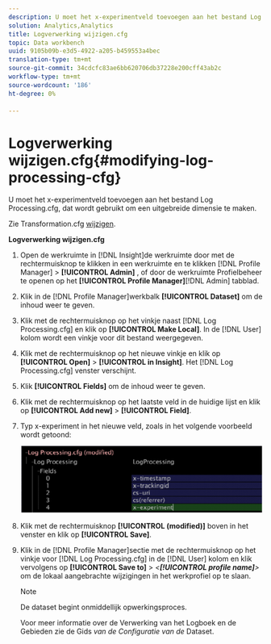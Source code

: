 ```yaml
---
description: U moet het x-experimentveld toevoegen aan het bestand Log Processing.cfg, dat wordt gebruikt om een uitgebreide dimensie te maken.
solution: Analytics,Analytics
title: Logverwerking wijzigen.cfg
topic: Data workbench
uuid: 9105b09b-e3d5-4922-a205-b459553a4bec
translation-type: tm+mt
source-git-commit: 34cdcfc83ae6bb620706db37228e200cff43ab2c
workflow-type: tm+mt
source-wordcount: '186'
ht-degree: 0%

---
```



# Logverwerking wijzigen.cfg{#modifying-log-processing-cfg}

U moet het x-experimentveld toevoegen aan het bestand Log Processing.cfg, dat wordt gebruikt om een uitgebreide dimensie te maken.

Zie Transformation.cfg [wijzigen](../../../home/c-undst-ctrld-exp/c-vw-rslts/t-mod-trfmtn.md#task-d61b02853a82492c9a76e3c5fe8a3fb6).

**Logverwerking wijzigen.cfg**

1. Open de werkruimte in [!DNL Insight]de werkruimte door met de rechtermuisknop te klikken in een werkruimte en te klikken [!DNL Profile Manager] > **[!UICONTROL Admin]** , of door de werkruimte Profielbeheer te openen op het **[!UICONTROL Profile Manager]**[!DNL Admin] tabblad.
1. Klik in de [!DNL Profile Manager]werkbalk **[!UICONTROL Dataset]** om de inhoud weer te geven.
1. Klik met de rechtermuisknop op het vinkje naast [!DNL Log Processing.cfg] en klik op **[!UICONTROL Make Local]**. In de [!DNL User] kolom wordt een vinkje voor dit bestand weergegeven.
1. Klik met de rechtermuisknop op het nieuwe vinkje en klik op **[!UICONTROL Open]** > **[!UICONTROL in Insight]**. Het [!DNL Log Processing.cfg] venster verschijnt.
1. Klik **[!UICONTROL Fields]** om de inhoud weer te geven.
1. Klik met de rechtermuisknop op het laatste veld in de huidige lijst en klik op **[!UICONTROL Add new]** > **[!UICONTROL Field]**.
1. Typ x-experiment in het nieuwe veld, zoals in het volgende voorbeeld wordt getoond:

   ![Stapinfo](assets/logprocessing.png)

1. Klik met de rechtermuisknop **[!UICONTROL (modified)]** boven in het venster en klik op **[!UICONTROL Save]**.
1. Klik in de [!DNL Profile Manager]sectie met de rechtermuisknop op het vinkje voor [!DNL Log Processing.cfg] in de [!DNL User] kolom en klik vervolgens op **[!UICONTROL Save to]** > *&lt;**[!UICONTROL profile name]**>* om de lokaal aangebrachte wijzigingen in het werkprofiel op te slaan.

   >[!NOTE]
   >
   >De dataset begint onmiddellijk opwerkingsproces.

   Voor meer informatie over de Verwerking van het Logboek en de Gebieden zie de Gids *van de Configuratie van de* Dataset.

